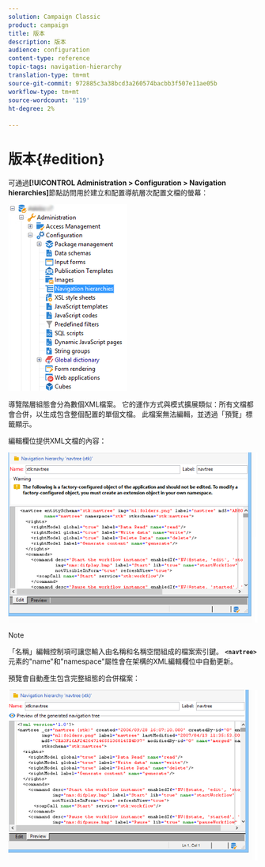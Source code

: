 ```yaml
---
solution: Campaign Classic
product: campaign
title: 版本
description: 版本
audience: configuration
content-type: reference
topic-tags: navigation-hierarchy
translation-type: tm+mt
source-git-commit: 972885c3a38bcd3a260574bacbb3f507e11ae05b
workflow-type: tm+mt
source-wordcount: '119'
ht-degree: 2%

---
```



# 版本{#edition}

可通過&#x200B;**[!UICONTROL Administration > Configuration > Navigation hierarchies]**&#x200B;節點訪問用於建立和配置導航層次配置文檔的螢幕：

![](assets/d_ncs_integration_navigation_arbo.png)

導覽階層組態會分為數個XML檔案。 它的運作方式與模式擴展類似：所有文檔都會合併，以生成包含整個配置的單個文檔。 此檔案無法編輯，並透過「預覽」標籤顯示。

編輯欄位提供XML文檔的內容：

![](assets/d_ncs_integration_navigation_edit.png)

>[!NOTE]
>
>「名稱」編輯控制項可讓您輸入由名稱和名稱空間組成的檔案索引鍵。 **`<navtree>`**&#x200B;元素的&quot;name&quot;和&quot;namespace&quot;屬性會在架構的XML編輯欄位中自動更新。

預覽會自動產生包含完整組態的合併檔案：

![](assets/d_ncs_integration_navigation_preview.png)

